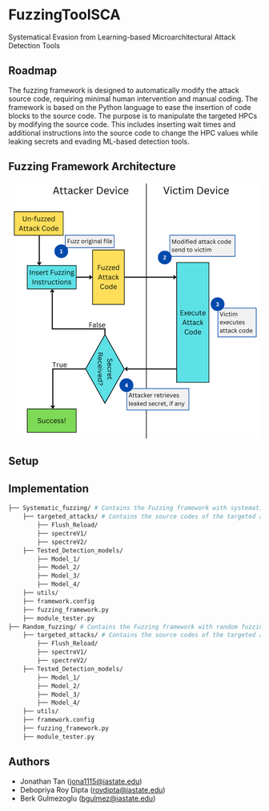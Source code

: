 # FuzzingToolSCA
Systematical Evasion from Learning-based Microarchitectural Attack Detection Tools

## Roadmap
The fuzzing framework is designed to automatically modify the attack source code, requiring minimal human intervention and manual coding. The framework is based on the Python language to ease the insertion of code blocks to the source
code. The purpose is to manipulate the targeted HPCs by modifying the source code. This includes inserting wait times and additional instructions into the source code to change the HPC values while leaking secrets and evading ML-based
detection tools. 

## Fuzzing Framework Architecture
<p align="center">
  <img src="Framework_Diagram_V2.png" width="500" title="Fuzzing Framework">
</p>


## Setup



## Implementation


```bash
├── Systematic_fuzzing/ # Contains the Fuzzing framework with systematic fuzzing setting
    ├── targeted_attacks/ # Contains the source codes of the targeted attacks
        ├── Flush_Reload/
        ├── spectreV1/
        ├── spectreV2/
    ├── Tested_Detection_models/
        ├── Model_1/
        ├── Model_2/
        ├── Model_3/
        ├── Model_4/
    ├── utils/
    ├── framework.config
    ├── fuzzing_framework.py
    ├── module_tester.py
├── Random_fuzzing/ # Contains the Fuzzing framework with random fuzzing setting
    ├── targeted_attacks/ # Contains the source codes of the targeted attacks
        ├── Flush_Reload/
        ├── spectreV1/
        ├── spectreV2/
    ├── Tested_Detection_models/
        ├── Model_1/
        ├── Model_2/
        ├── Model_3/
        ├── Model_4/
    ├── utils/
    ├── framework.config
    ├── fuzzing_framework.py
    ├── module_tester.py
```


## Authors
- Jonathan Tan (jona1115@iastate.edu)
- Debopriya Roy Dipta (roydipta@iastate.edu)
- Berk Gulmezoglu (bgulmez@iastate.edu)

